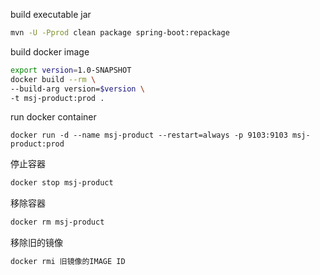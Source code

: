 build executable jar
```bash
mvn -U -Pprod clean package spring-boot:repackage
```

build docker image
```bash
export version=1.0-SNAPSHOT
docker build --rm \
--build-arg version=$version \
-t msj-product:prod .
```

run docker container
```
docker run -d --name msj-product --restart=always -p 9103:9103 msj-product:prod
```

停止容器
```bash
docker stop msj-product
```

移除容器
```bash
docker rm msj-product
```

移除旧的镜像
```bash
docker rmi 旧镜像的IMAGE ID
```